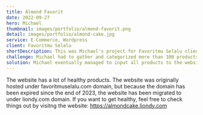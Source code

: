 ```yaml
---
title: Almond Favorit
date: 2022-09-27
hero: Michael
thumbnail: images/portfolio/almond-favorit.png
detail: images/portfolio/almond-cake.jpg
service: E-Commerce, Wordpress
client: Favoritmu Selalu
shortDescription: This was Michael's project for Favoritmu Selalu client. It sells very much of vegan cake, almond cake, mostly healthy foods. It has a lot of products and has its own challenge while developing it.
challenge: Michael had to gather and categorized more than 100 products. He had to display all the products because the owner of Favoritmu Selalu didn't have an admin and asked Michael to develop as well as managing the products.
solution: Michael eventually managed to input all products to the website as well as maintaining the price and also the discount coupons. The last result of the website looks very clean and easy to navigate.
---
```


The website has a lot of healthy products. The website was originally hosted under favoritmuselalu.com domain, but because the domain has been expired since the end of 2023, the website has been migrated to under liondy.com domain. 
If you want to get healthy, feel free to check things out by visitng the website: https://almondcake.liondy.com